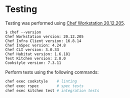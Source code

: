 Testing
=======

Testing was performed using [Chef Workstation 20.12.205][1].

```
$ chef --version
Chef Workstation version: 20.12.205
Chef Infra Client version: 16.8.14
Chef InSpec version: 4.24.8
Chef CLI version: 3.0.33
Chef Habitat version: 1.6.181
Test Kitchen version: 2.8.0
Cookstyle version: 7.3.11
```

Perform tests using the following commands:

```bash
chef exec cookstyle    # linting
chef exec rspec        # spec tests
chef exec kitchen test # integration tests
```

[1]: https://downloads.chef.io/products/workstation/stable?v=20.12.205
